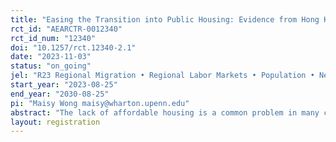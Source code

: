 ```yaml
---
title: "Easing the Transition into Public Housing: Evidence from Hong Kong"
rct_id: "AEARCTR-0012340"
rct_id_num: "12340"
doi: "10.1257/rct.12340-2.1"
date: "2023-11-03"
status: "on_going"
jel: "R23 Regional Migration • Regional Labor Markets • Population • Neighborhood Characteristics"
start_year: "2023-08-25"
end_year: "2030-08-25"
pi: "Maisy Wong maisy@wharton.upenn.edu"
abstract: "The lack of affordable housing is a common problem in many cities in both rich and poor countries. In many countries, governments own a large share of the housing stock and offer subsidized public housing in order to address this problem. We are proposing two randomized experiments to understand the impact of public housing on a variety of outcomes as well as whether additional resources and assistance for those moving into public housing can help households adjust following the move. First, we seek to examine the impacts of winning a lottery to receive public housing. Second, among the pool of people who have moved into public housing, we will randomize whether they receive an additional package of assistance aimed to help them with the transition. "
layout: registration
---
```


